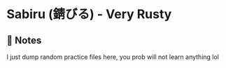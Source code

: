 # Sabiru (錆びる) - Very Rusty

## 📌 Notes
I just dump random practice files here, you prob will not learn anything lol

